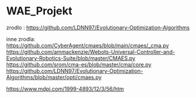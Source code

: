 # WAE_Projekt

zrodlo :
https://github.com/LDNN97/Evolutionary-Optimization-Algorithms

inne zrodla:
https://github.com/CyberAgent/cmaes/blob/main/cmaes/_cma.py
https://github.com/ammackenzie/Webots-Universal-Controller-and-Evolutionary-Robotics-Suite/blob/master/CMAES.py
https://github.com/srom/cma-es/blob/master/cma/core.py
https://github.com/LDNN97/Evolutionary-Optimization-Algorithms/blob/master/opti/cmaes.py

https://www.mdpi.com/1999-4893/12/3/56/htm
